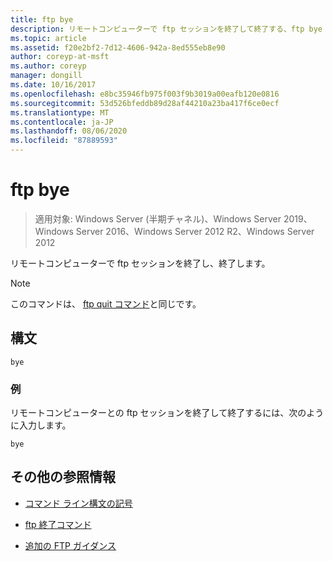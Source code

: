 ```yaml
---
title: ftp bye
description: リモートコンピューターで ftp セッションを終了して終了する、ftp bye コマンドの参照記事です。
ms.topic: article
ms.assetid: f20e2bf2-7d12-4606-942a-8ed555eb8e90
author: coreyp-at-msft
ms.author: coreyp
manager: dongill
ms.date: 10/16/2017
ms.openlocfilehash: e8bc35946fb975f003f9b3019a00eafb120e0816
ms.sourcegitcommit: 53d526bfeddb89d28af44210a23ba417f6ce0ecf
ms.translationtype: MT
ms.contentlocale: ja-JP
ms.lasthandoff: 08/06/2020
ms.locfileid: "87889593"
---
```

# <a name="ftp-bye"></a>ftp bye

> 適用対象: Windows Server (半期チャネル)、Windows Server 2019、Windows Server 2016、Windows Server 2012 R2、Windows Server 2012

リモートコンピューターで ftp セッションを終了し、終了します。

> [!NOTE]
> このコマンドは、 [ftp quit コマンド](ftp-quit.md)と同じです。

## <a name="syntax"></a>構文

```
bye
```

### <a name="examples"></a>例

リモートコンピューターとの ftp セッションを終了して終了するには、次のように入力します。

```
bye
```

## <a name="additional-references"></a>その他の参照情報

- [コマンド ライン構文の記号](command-line-syntax-key.md)

- [ftp 終了コマンド](ftp-quit.md)

- [追加の FTP ガイダンス](/previous-versions/orphan-topics/ws.10/cc756013(v=ws.10))
